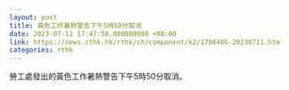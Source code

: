 ```yaml
---
layout: post
title: 黃色工作暑熱警告下午5時50分取消
date: 2023-07-11 17:47:58.000000000 +08:00
link: https://news.rthk.hk/rthk/ch/component/k2/1708405-20230711.htm
categories: rthk
---
```


勞工處發出的黃色工作暑熱警告下午5時50分取消。
